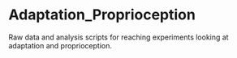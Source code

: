 # Adaptation_Proprioception

Raw data and analysis scripts for reaching experiments looking at adaptation and proprioception.

